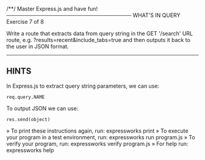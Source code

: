 /**/
Master Express.js and have fun!
─────────────────────────────────
 WHAT'S IN QUERY
 Exercise 7 of 8

Write a route that extracts data from query string in the GET '/search' URL
route, e.g. ?results=recent&include_tabs=true and then outputs it back to
the user in JSON format.

-------------------------------------------------------------------------------

## HINTS

In Express.js to extract query string parameters, we can use:

    req.query.NAME

To output JSON we can use:

    res.send(object)


 » To print these instructions again, run: expressworks print
 » To execute your program in a test environment, run: expressworks run program.js
 » To verify your program, run: expressworks verify program.js
 » For help run: expressworks help
